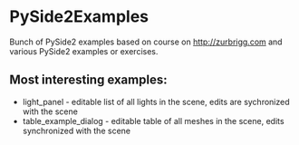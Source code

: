 # PySide2Examples

Bunch of PySide2 examples based on course on http://zurbrigg.com and various PySide2 examples or exercises.

## Most interesting examples:
* light_panel - editable list of all lights in the scene, edits are sychronized with the scene
* table_example_dialog - editable table of all meshes in the scene, edits synchronized with the scene

